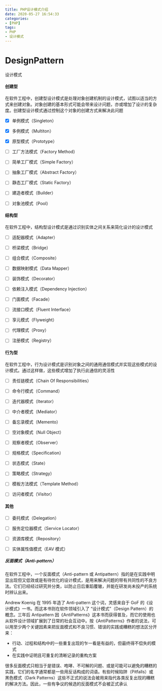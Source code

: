 ```yaml
---
title: PHP设计模式介绍
date: 2020-05-27 16:54:33
categories:
- [PHP]
tags:
- PHP
- 设计模式
---
```




# DesignPattern

设计模式

#### 创建型

在软件工程中，创建型设计模式是处理对象创建机制的设计模式，试图以适当的方式来创建对象。对象创建的基本形式可能会带来设计问题，亦或增加了设计的复杂度。创建型设计模式通过控制这个对象的创建方式来解决此问题
- [X] 单例模式（Singleton）
- [X] 多例模式（Multiton）
- [X] 原型模式（Prototype）
- [ ] 工厂方法模式（Factory Method）
- [ ] 简单工厂模式（Simple Factory）
- [ ] 抽象工厂模式（Abstract Factory）
- [ ] 静态工厂模式（Static Factory）
- [ ] 建造者模式（Builder）
- [ ] 对象池模式（Pool）



#### 结构型

在软件工程中，结构型设计模式是通过识别实体之间关系来简化设计的设计模式
- [ ] 适配器模式（Adapter）
- [ ] 桥梁模式（Bridge）
- [ ] 组合模式（Composite）
- [ ] 数据映射模式（Data Mapper）
- [ ] 装饰模式（Decorator）
- [ ] 依赖注入模式（Dependency Injection）
- [ ] 门面模式（Facade）
- [ ] 流接口模式（Fluent Interface）
- [ ] 享元模式（Flyweight）
- [ ] 代理模式（Proxy）
- [ ] 注册模式（Registry）



#### 行为型
在软件工程中，行为设计模式是识别对象之间的通用通信模式并实现这些模式的设计模式。通过这样做，这些模式增加了执行此通信的灵活性
- [ ] 责任链模式（Chain Of Responsibilities）
- [ ] 命令行模式（Command）
- [ ] 迭代器模式（Iterator）
- [ ] 中介者模式（Mediator）
- [ ] 备忘录模式（Memento）
- [ ] 空对象模式（Null Object）
- [ ] 观察者模式（Observer）
- [ ] 规格模式（Specification）
- [ ] 状态模式（State）
- [ ] 策略模式（Strategy）
- [ ] 模板方法模式（Template Method）
- [ ] 访问者模式（Visitor）



#### 其他

- [ ] 委托模式（Delegation）
- [ ] 服务定位器模式（Service Locator）
- [ ] 资源库模式（Repository）
- [ ] 实体属性值模式（EAV 模式）



##### 反面模式（Anti-pattern）

在软件工程中，一个反面模式（Anti-pattern 或 Antipattern）指的是在实践中明显出现但又低效或是有待优化的设计模式，是用来解决问题的带有共同性的不良方法。它们已经经过研究并分类，以防止日后重蹈覆辙，并能在研发尚未投产的系统时辨认出来。

Andrew Koenig 在 1995 年造了 Anti-pattern 这个词，灵感来自于 GoF 的《设计模式》一书。而这本书则在软件领域引入了 “设计模式”（Design Pattern）的概念。三年后 Antipattern 因《AntiPatterns》这本书而获得普及，而它的使用也从软件设计领域扩展到了日常的社会互动中。按《AntiPatterns》作者的说法，可以用至少两个关键因素来把反面模式和不良习惯、错误的实践或糟糕的想法区分开来：

- 行动、过程和结构中的一些重复出现的乍一看是有益的，但最终得不偿失的模式
- 在实践中证明且可重复的清晰记录的重构方案

很多反面模式只相当于是错误、咆哮、不可解的问题、或是可能可以避免的糟糕的实践，它们的名字通常都是一些用反话构成的词语。有些时候陷阱（Pitfalls）或黑色模式（Dark Patterns）这些不正式的说法会被用来指代各类反复出现的糟糕的解决方法。因此，一些有争议的候选的反面模式不会被正式承认